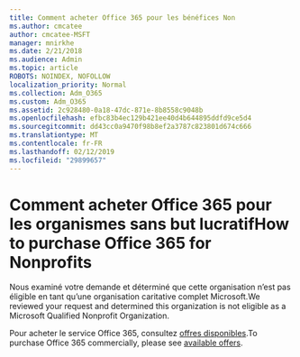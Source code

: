 ```yaml
---
title: Comment acheter Office 365 pour les bénéfices Non
ms.author: cmcatee
author: cmcatee-MSFT
manager: mnirkhe
ms.date: 2/21/2018
ms.audience: Admin
ms.topic: article
ROBOTS: NOINDEX, NOFOLLOW
localization_priority: Normal
ms.collection: Adm_O365
ms.custom: Adm_O365
ms.assetid: 2c928480-0a18-47dc-871e-8b8558c9048b
ms.openlocfilehash: efbc83b4ec129b421ee40d4b644895ddfd9ce5d4
ms.sourcegitcommit: dd43cc0a9470f98b8ef2a3787c823801d674c666
ms.translationtype: MT
ms.contentlocale: fr-FR
ms.lasthandoff: 02/12/2019
ms.locfileid: "29899657"
---
```

# <a name="how-to-purchase-office-365-for-nonprofits"></a><span data-ttu-id="1eae1-102">Comment acheter Office 365 pour les organismes sans but lucratif</span><span class="sxs-lookup"><span data-stu-id="1eae1-102">How to purchase Office 365 for Nonprofits</span></span>

<span data-ttu-id="1eae1-103">Nous examiné votre demande et déterminé que cette organisation n’est pas éligible en tant qu’une organisation caritative complet Microsoft.</span><span class="sxs-lookup"><span data-stu-id="1eae1-103">We reviewed your request and determined this organization is not eligible as a Microsoft Qualified Nonprofit Organization.</span></span>
  
<span data-ttu-id="1eae1-104">Pour acheter le service Office 365, consultez [offres disponibles](https://portal.office.com/AdminPortal/Home).</span><span class="sxs-lookup"><span data-stu-id="1eae1-104">To purchase Office 365 commercially, please see [available offers](https://portal.office.com/AdminPortal/Home).</span></span>
  

